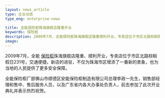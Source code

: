 ```yaml
---
layout: news_article
type: 企业动态
type_eng: enterprise-news

title: 全能保险柜珠海旗舰店隆重开业
keywords: 保险柜
description: 2009年7月，全能保险柜珠海旗舰店隆重顺利开业，专卖店位于市区北路棕榈假日231号，交通便捷。新店的进驻，为当地的人民提供了更多安全保障。
image: 
---
```

2009年7月，全能 [保险柜](http://www.qnn.com.cn/)珠海旗舰店隆重、顺利开业，专卖店位于市区北路棕榈假日231号，交通便捷。新店的进驻，不仅为珠海市区增添了一番新的景象，也为当地的人民提供了更多安全保障。

全能保险柜厂部佛山市顺德区安能保险柜制造有限公司总理李政一先生，销售部经理和售中、售后服务人员，以及广东省内各大办事处负责人，前去参加了此次开业典礼并表示热烈祝贺。
